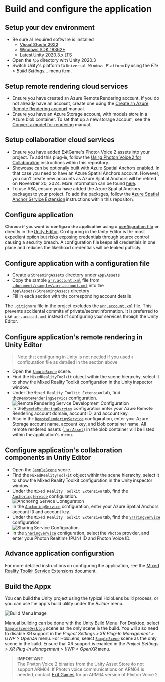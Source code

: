 # Build and configure the application

## Setup your dev environment

* Be sure all required software is installed
  * [Visual Studio 2022](https://visualstudio.microsoft.com/vs/)
  * [Windows SDK 18362+](https://developer.microsoft.com/windows/downloads/windows-10-sdk)
  * [Latest Unity 2020.3.x LTS](https://unity.com/releases/editor/qa/lts-releases?version=2020.3)
* Open the `App` directory with Unity 2020.3
* Switch Unity's platform to `Universal Windows Platform` by using the *File > Build Settings...* menu item.

## Setup remote rendering cloud services

* Ensure you have created an Azure Remote Rendering account. If you do not already have an account, create one using the [Create an Azure Remote Rendering account](https://learn.microsoft.com/azure/remote-rendering/how-tos/create-an-account#create-an-account) manual.
* Ensure you have an Azure Storage account, with models store in a Azure blob container.  To set that up a new storage account, see the [Convert a model for rendering](https://docs.microsoft.com/azure/remote-rendering/quickstarts/convert-model) manual.

## Setup collaboration cloud services

* Ensure you have added ExitGame's Photon Voice 2 assets into your project. To add this plug-in, follow the [Using Photon Voice 2 for Collaboration](implementation-notes.md#using-photon-voice-2-for-collaboration) instructions within this repository.
* Showcase can be optionally built with Azure Spatial Anchors enabled. In that case you need to have an Azure Spatial Anchors account. However, you can't create new accounts as Azure Spatial Anchors will be retired on November 20, 2024. More information can be found [here](https://azure.microsoft.com/updates/azure-spatial-anchors-retirement.).
* To use ASA, ensure you have added the Azure Spatial Anchors packages to your project. To add the packages, follow the [Azure Spatial Anchor Service Extension](implementation-notes.md#azure-spatial-anchor-service-extension) instructions within this repository.

## Configure application

Choose if you want to configure the application using a [configuration file](#configure-application-with-a-configuration-file) or directly in the [Unity Editor](#configure-applications-remote-rendering-in-unity-editor).  Configuring in the Unity Editor is the most expedient option but risks exposing credentials through source control causing a security breach.  A configuration file keeps all credentials in one place and reduces the likelihood credentials will be leaked publicly.
  
## Configure application with a configuration file

* Create a `StreamingAssets` directory under [`App\Assets`](../App/Assets)
* Copy the sample [`arr.account.xml`](samples/../.samples/arr.account.xml) file from [`.documents\samples\arr.account.xml`](samples/../.samples/arr.account.xml) into the `App\Assets\StreamingAssets` directory
* Fill in each section with the corresponding account details
  
The `.gitignore` file in the project excludes the [`arr.account.xml`](samples/../.samples/arr.account.xml) file.  This prevents accidental commits of private/secret information. It is preferred to use [`arr.account.xml`](samples/../.samples/arr.account.xml) instead of configuring your services through the Unity Editor.

## Configure application's remote rendering in Unity Editor

>Note that configuring in Unity is not needed if you used a configuration file as detailed in the section above

* Open the [`SampleScene`](../App/Assets/Scenes/SampleScene.unity) scene.
* Find the `MixedRealityToolkit` object within the scene hierarchy, select it to show the Mixed Reality Toolkit configuration in the Unity inspector window.
* Under the `Mixed Reality Toolkit Extension` tab, find the[`RemoteRenderingService`](implementation-notes.md#remote-rendering-service-extension) configuration.\
![Remote Rendering Service Development Configuration](.images/editor-arr-service-config-development.png)
* In the[`RemoteRenderingService`](implementation-notes.md#remote-rendering-service-extension) configuration enter your Azure Remote Rendering account domain, account ID, and account key.
* Also in the [`RemoteRenderingService`](implementation-notes.md#remote-rendering-service-extension) configuration, enter your Azure Storage account name, account key, and blob container name. All remote rendered assets ([`.arrAsset`](https://docs.microsoft.com/azure/remote-rendering/concepts/models)) in the blob container will be listed within the application's menu.

## Configure application's collaboration components in Unity Editor

* Open the [`SampleScene`](../App/Assets/Scenes/SampleScene.unity) scene.
* Find the `MixedRealityToolkit` object within the scene hierarchy, select it to show the Mixed Reality Toolkit configuration in the Unity inspector window.
* Under the `Mixed Reality Toolkit Extension` tab, find the [`AnchoringService`](implementation-notes.md#azure-spatial-anchor-service-extension) configuration.\
![Anchoring Service Configuration](.images/editor-anchoring-service-config.png)
* In the [`AnchoringService`](implementation-notes.md#azure-spatial-anchor-service-extension) configuration, enter your Azure Spatial Anchors account ID and account key.
* Under the `Mixed Reality Toolkit Extension` tab, find the [`SharingService`](implementation-notes.md#sharing-service-extension-aka-collaboration-service) configuration.\
![Sharing Service Configuration](.images/editor-sharing-service-config.png)
* In the [`SharingService`](implementation-notes.md#sharing-service-extension-aka-collaboration-service) configuration, select the `Photon` provider, and enter your Photon Realtime (PUN) ID and Photon Voice ID.

## Advance application configuration

For more detailed instructions on configuring the application, see the [Mixed Reality Toolkit Service Extensions](implementation-notes.md#mixed-reality-toolkit-service-extensions) document.

## Build the Appx

You can build the Unity project using the typical HoloLens build process, or you can use the app's build utility under the *Builder* menu.

![Build Menu Image](.images/building.png)

Manual building can be done with the Unity Build Menu. For Desktop, select [`SampleSceneDesktop`](../App/Assets/Scenes/SampleSceneDesktop.unity) scene as the only scene in the build. You will also need to disable XR support in the *Project Settings > XR Plug-In Management > UWP > OpenXR* menu. For HoloLens, select [`SampleScene`](../App/Assets/Scenes/SampleScene.unity) scene as the only scene in the build. Ensure that XR support is enabled in the *Project Settings > XR Plug-In Management > UWP > OpenXR* menu.

> **IMPORTANT**\
> The Photon Voice 2 binaries from the Unity Asset Store do not support ARM64. If Photon voice communications on ARM64 is needed, contact [Exit Games](https://www.photonengine.com/) for an ARM64 version of Photon Voice 2.
